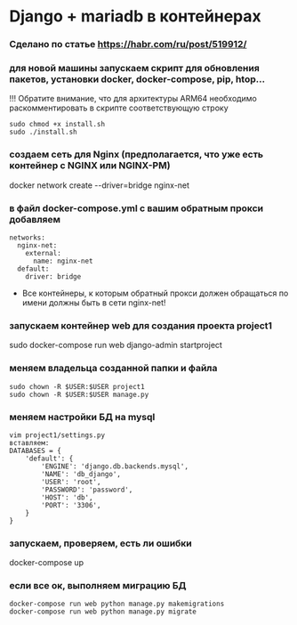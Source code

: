 # Django + mariadb в контейнерах
### Сделано по статье https://habr.com/ru/post/519912/
### для новой машины запускаем скрипт для обновления пакетов, установки docker, docker-compose, pip, htop...
!!! Обратите внимание, что для архитектуры ARM64 необходимо раскомментировать в скрипте соответствующую строку
```
sudo chmod +x install.sh
sudo ./install.sh
```
### создаем сеть для Nginx (предполагается, что уже есть контейнер с NGINX или NGINX-PM)
docker network create --driver=bridge nginx-net
### в файл docker-compose.yml с вашим обратным прокси добавляем
```
networks:
  nginx-net:
    external:
      name: nginx-net
  default:
    driver: bridge
   ```
- Все контейнеры, к которым обратный прокси должен обращаться по имени должны быть в сети nginx-net!

### запускаем контейнер web для создания проекта project1
sudo docker-compose run web django-admin startproject
### меняем владельца созданной папки и файла
```
sudo chown -R $USER:$USER project1
sudo chown -R $USER:$USER manage.py
```
### меняем настройки БД на mysql
```
vim project1/settings.py
вставляем:
DATABASES = {
    'default': {
        'ENGINE': 'django.db.backends.mysql',
        'NAME': 'db_django',
        'USER': 'root',
        'PASSWORD': 'password',
        'HOST': 'db',
        'PORT': '3306',
    }
}
```
### запускаем, проверяем, есть ли ошибки
docker-compose up
### если все ок, выполняем миграцию БД
```
docker-compose run web python manage.py makemigrations
docker-compose run web python manage.py migrate
```
